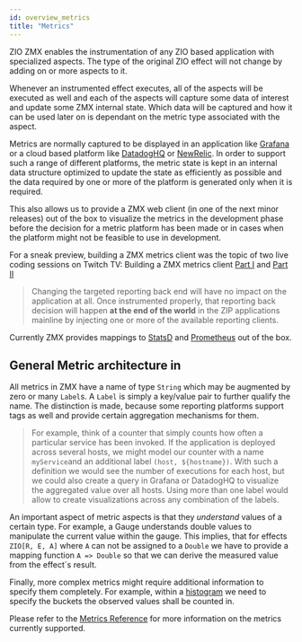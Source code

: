 ```yaml
---
id: overview_metrics
title: "Metrics"
---
```

ZIO ZMX enables the instrumentation of any ZIO based application with specialized aspects. The type of the original ZIO effect will not change by adding on or more aspects to it. 

Whenever an instrumented effect executes, all of the aspects will be executed as well and each of the 
aspects will capture some data of interest and update some ZMX internal state. Which data will be captured and how it can be used later on is dependant on the metric type associated with the aspect. 

Metrics are normally captured to be displayed in an application like [Grafana](https://grafana.com/) or a cloud based platform like [DatadogHQ](https://docs.datadoghq.com/) or [NewRelic](https://newrelic.com). 
In order to support such a range of different platforms, the metric state is kept in an internal data structure optimized to update the state as efficiently as possible and the data required by one or more of 
the platform is generated only when it is required. 

This also allows us to provide a ZMX web client (in one of the next minor releases) out of the box to visualize the metrics in the development phase before the decision for a metric platform has been 
made or in cases when the platform might not be feasible to use in development. 

For a sneak preview, building a ZMX metrics client was the topic of two live coding sessions on Twitch TV: 
Building a ZMX metrics client [Part I](https://www.twitch.tv/kitlangton/video/1038831171) and [Part II](https://www.twitch.tv/kitlangton/video/1038926026)

> Changing the targeted reporting back end will have no impact on the application at all. Once instrumented properly, that reporting back decision will happen __at the end of the world__
> in the ZIP applications mainline by injecting one or more of the available reporting clients.

Currently ZMX provides mappings to [StatsD](https://docs.datadoghq.com/) and [Prometheus](https://prometheus.io/) out of the box. 

## General Metric architecture in 

All metrics in ZMX have a name of type `String` which may be augmented by zero or many `Label`s. A `Label` is simply a key/value pair to further qualify the name. 
The distinction is made, because some reporting platforms support tags as well and provide certain aggregation mechanisms for them. 

> For example, think of a counter that simply counts how often a particular service has been invoked. If the application is deployed across several hosts, we might 
> model our counter with a name `myService`and an additional label `(host, ${hostname})`. With such a definition we would see the number of executions for each host, 
> but we could also create a query in Grafana or DatadogHQ to visualize the aggregated value over all hosts. Using more than one label would allow to create visualizations 
> across any combination of the labels. 

An important aspect of metric aspects is that they _understand_ values of a certain type. For example, a Gauge understands double values to manipulate the current 
value within the gauge. This implies, that for effects `ZIO[R, E, A]` where `A` can not be assigned to a `Double` we have to provide a mapping function `A => Double`
so that we can derive the measured value from the effect´s result. 

Finally, more complex metrics might require additional information to specify them completely. For example, within a [histogram](../metrics/index.md#histograms) we need to specify the 
buckets the observed values shall be counted in. 

Please refer to the [Metrics Reference](../metrics/index.md) for more information on the metrics currently supported.
